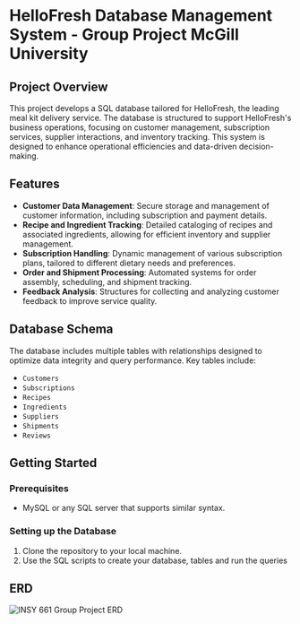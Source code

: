 # HelloFresh Database Management System - Group Project McGill University

## Project Overview
This project develops a SQL database tailored for HelloFresh, the leading meal kit delivery service. The database is structured to support HelloFresh's business operations, focusing on customer management, subscription services, supplier interactions, and inventory tracking. This system is designed to enhance operational efficiencies and data-driven decision-making.

## Features
- **Customer Data Management**: Secure storage and management of customer information, including subscription and payment details.
- **Recipe and Ingredient Tracking**: Detailed cataloging of recipes and associated ingredients, allowing for efficient inventory and supplier management.
- **Subscription Handling**: Dynamic management of various subscription plans, tailored to different dietary needs and preferences.
- **Order and Shipment Processing**: Automated systems for order assembly, scheduling, and shipment tracking.
- **Feedback Analysis**: Structures for collecting and analyzing customer feedback to improve service quality.

## Database Schema
The database includes multiple tables with relationships designed to optimize data integrity and query performance. Key tables include:
- `Customers`
- `Subscriptions`
- `Recipes`
- `Ingredients`
- `Suppliers`
- `Shipments`
- `Reviews`

## Getting Started
### Prerequisites
- MySQL or any SQL server that supports similar syntax.

### Setting up the Database
1. Clone the repository to your local machine.
2. Use the SQL scripts to create your database, tables and run the queries

## ERD
![INSY 661 Group Project ERD](https://github.com/TashfeenAhmed12/HelloFresh-Database-Management-System/assets/76031323/97ddd0d6-a339-4b85-a43a-335678b848fc)


